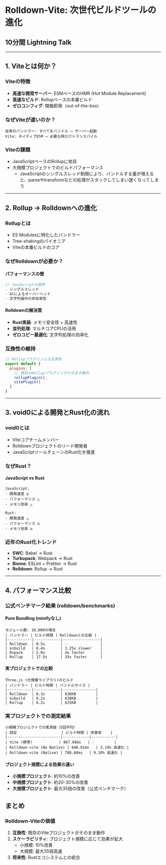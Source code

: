 # Rolldown-Vite: 次世代ビルドツールの進化
## 10分間 Lightning Talk

---

## 1. Viteとは何か？

### Viteの特徴
- **高速な開発サーバー**: ESMベースのHMR (Hot Module Replacement)
- **高速なビルド**: Rollupベースの本番ビルド
- **ゼロコンフィグ**: 開箱即用（out-of-the-box）

### なぜViteが速いのか？
```
従来のバンドラー: すべてをバンドル → サーバー起動
Vite: ネイティブESM → 必要な時だけトランスパイル
```

### Viteの課題
- JavaScriptベースのRollupに依存
- 大規模プロジェクトでのビルドパフォーマンス
  - JavaScriptのシングルスレッド制限により、バンドルする量が増えると、parseやtransformなどの処理がスタックしてしまい遅くなってしまう

---

## 2. Rollup → Rolldownへの進化

### Rollupとは
- ES Modulesに特化したバンドラー
- Tree-shakingのパイオニア
- Viteの本番ビルドのコア

### なぜRolldownが必要か？

#### パフォーマンスの壁
```javascript
// JavaScriptの限界
- シングルスレッド
- GCによるオーバーヘッド
- 文字列操作の非効率性
```

#### Rolldownの解決策
- **Rust実装**: メモリ安全性 + 高速性
- **並列処理**: マルチコアCPUの活用
- **ゼロコピー最適化**: 文字列処理の効率化

### 互換性の維持
```javascript
// Rollupプラグインとの互換性
export default {
  plugins: [
    // 既存のRollupプラグインがそのまま動作
    rollupPlugin(),
    vitePlugin()
  ]
}
```

---

## 3. void0による開発とRust化の流れ

### void0とは
- Viteコアチームメンバー
- Rolldownプロジェクトのリード開発者
- JavaScriptツールチェーンのRust化を推進

### なぜRust？

#### JavaScript vs Rust
```
JavaScript:
- 開発速度 ◎
- パフォーマンス △
- メモリ効率 △

Rust:
- 開発速度 △
- パフォーマンス ◎
- メモリ効率 ◎
```

### 近年のRust化トレンド
- **SWC**: Babel → Rust
- **Turbopack**: Webpack → Rust
- **Biome**: ESLint + Prettier → Rust
- **Rolldown**: Rollup → Rust

---

## 4. パフォーマンス比較

### 公式ベンチマーク結果 (rolldown/benchmarks)

#### Pure Bundling (minifyなし)
```
モジュール数: 10,000の場合
| バンドラー | ビルド時間 | Rolldownとの比較 |
|-----------|------------|-----------------|
| Rolldown  | 0.5s       | -               |
| esbuild   | 0.4s       | 1.25x slower    |
| Rspack    | 2.0s       | 4x faster       |
| Rollup    | 17.5s      | 35x faster      |
```

#### 実プロジェクトでの比較
```
Three.js (大規模ライブラリ)のビルド
| バンドラー | ビルド時間 | バンドルサイズ |
|-----------|------------|---------------|
| Rolldown  | 0.3s       | 636KB         |
| esbuild   | 0.2s       | 638KB         |
| Rollup    | 6.2s       | 635KB         |
```

### 実プロジェクトでの測定結果
```
小規模プロジェクトでの実測値（5回平均）
| 設定                    | ビルド時間 | 改善率    |
|------------------------|------------|-----------|
| Vite (標準)            | 867.68ms   | -         |
| Rolldown-vite (No Native) | 840.01ms   | 3.19% 高速化 |
| Rolldown-vite (Native) | 788.68ms   | 9.10% 高速化 |
```

#### プロジェクト規模による効果の違い
- **小規模プロジェクト**: 約10%の改善
- **中規模プロジェクト**: 約20-30%の改善
- **大規模プロジェクト**: 最大35倍の改善（公式ベンチマーク）


## まとめ

### Rolldown-Viteの価値
1. **互換性**: 既存のViteプロジェクトがそのまま動作
2. **スケーラビリティ**: プロジェクト規模に応じて効果が拡大
   - 小規模: 10%改善
   - 大規模: 最大35倍高速
3. **将来性**: Rustエコシステムとの統合


